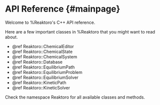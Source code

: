 # API Reference {#mainpage}

Welcome to %Reaktoro's C++ API reference.

Here are a few important classes in %Reaktoro that you might want to read about.

- @ref Reaktoro::ChemicalEditor
- @ref Reaktoro::ChemicalState
- @ref Reaktoro::ChemicalSystem
- @ref Reaktoro::Database
- @ref Reaktoro::EquilibriumPath
- @ref Reaktoro::EquilibriumProblem
- @ref Reaktoro::EquilibriumSolver
- @ref Reaktoro::KineticPath
- @ref Reaktoro::KineticSolver

Check the namespace Reaktoro for all available classes and methods.
